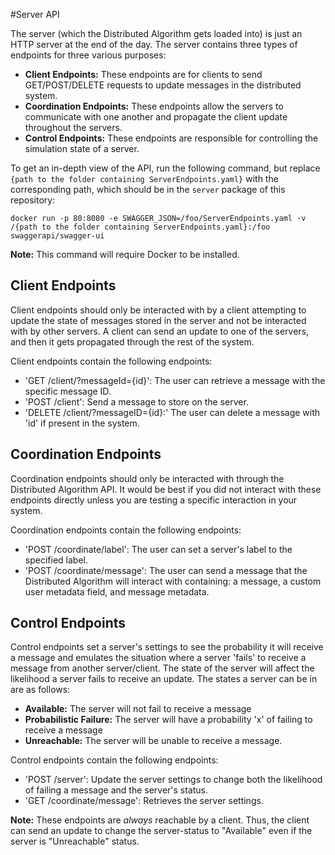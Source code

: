 #Server API

The server (which the Distributed Algorithm gets loaded into) is just an HTTP server at the end of the day.
The server contains three types of endpoints for three various purposes:
- **Client Endpoints:** These endpoints are for clients to send GET/POST/DELETE requests to update messages in the 
distributed system. 
- **Coordination Endpoints:** These endpoints allow the servers to communicate with one another and propagate the client 
update throughout the servers.
- **Control Endpoints:** These endpoints are responsible for controlling the simulation state of a server.

To get an in-depth view of the API, run the following command, but replace `{path to the folder containing ServerEndpoints.yaml}` 
with the corresponding path, which should be in the `server` package of this repository: 
```
docker run -p 80:8080 -e SWAGGER_JSON=/foo/ServerEndpoints.yaml -v /{path to the folder containing ServerEndpoints.yaml}:/foo swaggerapi/swagger-ui
```

**Note:** This command will require Docker to be installed.

## Client Endpoints

Client endpoints should only be interacted with by a client attempting to update the state of messages stored in the server
and not be interacted with by other servers. A client can send an update to one of the servers, and then
it gets propagated through the rest of the system.

Client endpoints contain the following endpoints:
- 'GET /client/?messageId={id}': The user can retrieve a message with the specific message ID.
- 'POST /client': Send a message to store on the server.
- 'DELETE /client/?messageID={id}:' The user can delete a message with 'id' if present in the system.

## Coordination Endpoints

Coordination endpoints should only be interacted with through the Distributed Algorithm API. It would be best if you did not interact with
these endpoints directly unless you are testing a specific interaction in your system.

Coordination endpoints contain the following endpoints:
- 'POST /coordinate/label': The user can set a server's label to the specified label.
- 'POST /coordinate/message': The user can send a message that the Distributed Algorithm will interact with containing: 
a message, a custom user metadata field, and message metadata. 

## Control Endpoints

Control endpoints set a server's settings to see the probability it will receive a message and emulates the situation 
where a server 'fails' to receive a message from another server/client. The state of the server will affect the 
likelihood a server fails to receive an update. The states a server can be in are as follows:
- **Available:** The server will not fail to receive a message
- **Probabilistic Failure:** The server will have a probability 'x' of failing to receive a message
- **Unreachable:** The server will be unable to receive a message.
 
Control endpoints contain the following endpoints:
- 'POST /server': Update the server settings to change both the likelihood of failing a message and the server's status.
- 'GET /coordinate/message': Retrieves the server settings.

**Note:** These endpoints are *always* reachable by a client. Thus, the client can send an update to change 
the server-status to "Available" even if the server is "Unreachable" status.
